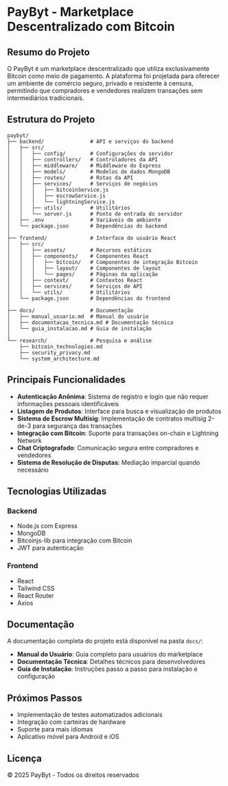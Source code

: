# PayByt - Marketplace Descentralizado com Bitcoin

## Resumo do Projeto

O PayByt é um marketplace descentralizado que utiliza exclusivamente Bitcoin como meio de pagamento. A plataforma foi projetada para oferecer um ambiente de comércio seguro, privado e resistente à censura, permitindo que compradores e vendedores realizem transações sem intermediários tradicionais.

## Estrutura do Projeto

```
paybyt/
├── backend/               # API e serviços do backend
│   ├── src/
│   │   ├── config/        # Configurações do servidor
│   │   ├── controllers/   # Controladores da API
│   │   ├── middleware/    # Middleware do Express
│   │   ├── models/        # Modelos de dados MongoDB
│   │   ├── routes/        # Rotas da API
│   │   ├── services/      # Serviços de negócios
│   │   │   ├── bitcoinService.js
│   │   │   ├── escrowService.js
│   │   │   └── lightningService.js
│   │   ├── utils/         # Utilitários
│   │   └── server.js      # Ponto de entrada do servidor
│   ├── .env               # Variáveis de ambiente
│   └── package.json       # Dependências do backend
│
├── frontend/              # Interface do usuário React
│   ├── src/
│   │   ├── assets/        # Recursos estáticos
│   │   ├── components/    # Componentes React
│   │   │   ├── bitcoin/   # Componentes de integração Bitcoin
│   │   │   ├── layout/    # Componentes de layout
│   │   │   └── pages/     # Páginas da aplicação
│   │   ├── context/       # Contextos React
│   │   ├── services/      # Serviços de API
│   │   └── utils/         # Utilitários
│   └── package.json       # Dependências do frontend
│
├── docs/                  # Documentação
│   ├── manual_usuario.md  # Manual do usuário
│   ├── documentacao_tecnica.md # Documentação técnica
│   └── guia_instalacao.md # Guia de instalação
│
└── research/              # Pesquisa e análise
    ├── bitcoin_technologies.md
    ├── security_privacy.md
    └── system_architecture.md
```

## Principais Funcionalidades

- **Autenticação Anônima**: Sistema de registro e login que não requer informações pessoais identificáveis
- **Listagem de Produtos**: Interface para busca e visualização de produtos
- **Sistema de Escrow Multisig**: Implementação de contratos multisig 2-de-3 para segurança das transações
- **Integração com Bitcoin**: Suporte para transações on-chain e Lightning Network
- **Chat Criptografado**: Comunicação segura entre compradores e vendedores
- **Sistema de Resolução de Disputas**: Mediação imparcial quando necessário

## Tecnologias Utilizadas

### Backend
- Node.js com Express
- MongoDB
- Bitcoinjs-lib para integração com Bitcoin
- JWT para autenticação

### Frontend
- React
- Tailwind CSS
- React Router
- Axios

## Documentação

A documentação completa do projeto está disponível na pasta `docs/`:

- **Manual do Usuário**: Guia completo para usuários do marketplace
- **Documentação Técnica**: Detalhes técnicos para desenvolvedores
- **Guia de Instalação**: Instruções passo a passo para instalação e configuração

## Próximos Passos

- Implementação de testes automatizados adicionais
- Integração com carteiras de hardware
- Suporte para mais idiomas
- Aplicativo móvel para Android e iOS

## Licença

© 2025 PayByt - Todos os direitos reservados
